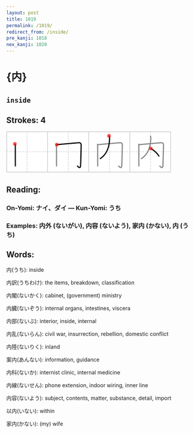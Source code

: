 ```yaml
---
layout: post
title: 1019
permalink: /1019/
redirect_from: /inside/
pre_kanji: 1018
nex_kanji: 1020
---
```


# {内}

## `inside`

## Strokes: 4

<div class="stroke"><img src="../images/E58685.png" /></div>

## Reading:

### On-Yomi: ナイ、ダイ &mdash; Kun-Yomi: うち

### Examples: 内外 (ないがい), 内容 (ないよう), 家内 (かない), 内 (うち)

## Words:

内(うち): inside

内訳(うちわけ): the items, breakdown, classification

内閣(ないかく): cabinet, (government) ministry

内臓(ないぞう): internal organs, intestines, viscera

内部(ないぶ): interior, inside, internal

内乱(ないらん): civil war, insurrection, rebellion, domestic conflict

内陸(ないりく): inland

案内(あんない): information, guidance

内科(ないか): internist clinic, internal medicine

内線(ないせん): phone extension, indoor wiring, inner line

内容(ないよう): subject, contents, matter, substance, detail, import

以内(いない): within

家内(かない): (my) wife
